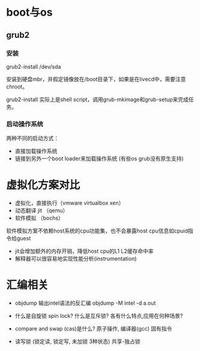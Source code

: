

# boot与os

## grub2

### 安装

grub2-install /dev/sda

安装到硬盘mbr，并假定镜像放在/boot目录下，如果是在livecd中，需要注意chroot。

grub2-install 实际上是shell script，调用grub-mkimage和grub-setup来完成任务。

### 启动操作系统

两种不同的启动方式：

* 直接加载操作系统
* 链接到另外一个boot loader来加载操作系统 (有些os grub没有原生支持)

# 虚拟化方案对比

* 虚拟化，直接执行（vmware virtualbox xen）
* 动态翻译 jit （qemu）
* 软件模拟 （bochs）

软件模拟方案不依赖host系统的cpu功能集，也不会暴露host cpu信息如cpuid指令给guest

* jit会增加额外的内存开销，降低host cpu的L1 L2缓存命中率
* 解释器可以很容易地实现性能分析(instrumentation)

# 汇编相关

* objdump 输出intel语法的反汇编 objdump -M intel -d a.out


* 什么是自旋锁 spin lock? 什么是互斥锁? 各有什么特点,应用在何种场景?
* compare and swap (cas)是什么? 原子操作, 编译器(gcc) 固有指令
* 读写锁 (锁定读, 锁定写, 未加锁 3种状态) 共享-独占锁
